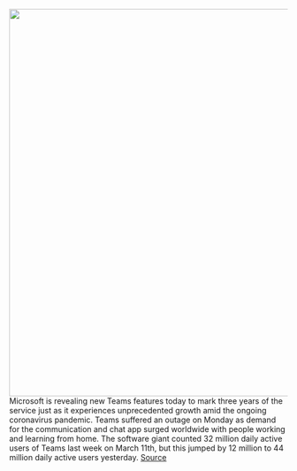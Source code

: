 <img src='https://cdn.vox-cdn.com/thumbor/rmY_3IKgwURg4VcItAkS5GtwtW4=/0x0:2376x1584/1200x800/filters:focal(998x602:1378x982)/cdn.vox-cdn.com/uploads/chorus_image/image/66524094/microsoftteamspopout.0.jpg' width='700px' /><br/>
Microsoft is revealing new Teams features today to mark three years of the service just as it experiences unprecedented growth amid the ongoing coronavirus pandemic. Teams suffered an outage on Monday as demand for the communication and chat app surged worldwide with people working and learning from home. The software giant counted 32 million daily active users of Teams last week on March 11th, but this jumped by 12 million to 44 million daily active users yesterday.
<a href='https://www.theverge.com/2020/3/19/21186452/microsoft-teams-new-features-noise-supression-user-increase-coronavirus'> Source <a/>
